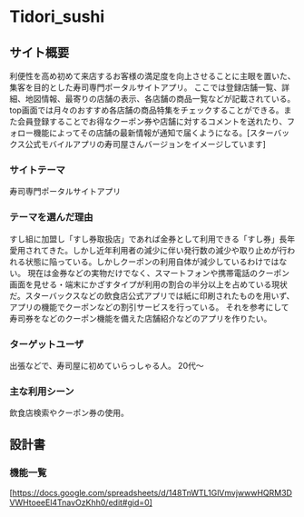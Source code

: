 # Tidori_sushi

## サイト概要
利便性を高め初めて来店するお客様の満足度を向上させることに主眼を置いた、集客を目的とした寿司専門ポータルサイトアプリ。
ここでは登録店舗一覧、詳細、地図情報、最寄りの店舗の表示、各店舗の商品一覧などが記載されている。top画面では月々のおすすめ各店舗の商品特集をチェックすることができる。また会員登録することでお得なクーポン券や店舗に対するコメントを送れたり、フォロー機能によってその店舗の最新情報が通知で届くようになる。[スターバックス公式モバイルアプリの寿司屋さんバージョンをイメージしています]


### サイトテーマ
寿司専門ポータルサイトアプリ

### テーマを選んだ理由
すし組に加盟し「すし券取扱店」であれば金券として利用できる「すし券」長年愛用されてきた。しかし近年利用者の減少に伴い発行数の減少や取り止めが行われる状態に陥っている。しかしクーポンの利用自体が減少しているわけではない。
現在は金券などの実物だけでなく、スマートフォンや携帯電話のクーポン画面を見せる・端末にかざすタイプが利用の割合の半分以上を占めている現状だ。スターバックスなどの飲食店公式アプリでは紙に印刷されたものを用いず、アプリの機能でクーポンなどの割引サービスを行っている。
それを参考にして寿司券をなどのクーポン機能を備えた店舗紹介などのアプリを作りたい。

### ターゲットユーザ
出張などで、寿司屋に初めていらっしゃる人。
20代〜

### 主な利用シーン
飲食店検索やクーポン券の使用。

## 設計書

### 機能一覧
[https://docs.google.com/spreadsheets/d/148TnWTL1GlVmvjwwwHQRM3DVWHtoeeEl4TnavOzKhh0/edit#gid=0]

